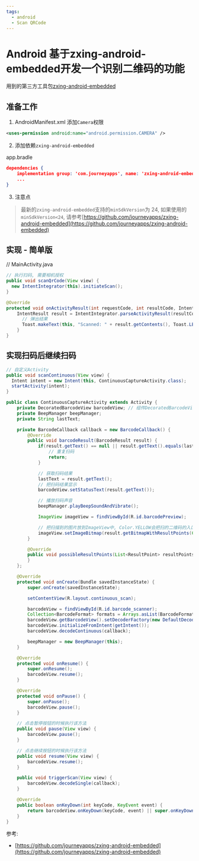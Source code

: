 ```yaml
---
tags:
  - android
  - Scan QRCode
---
```


# Android 基于zxing-android-embedded开发一个识别二维码的功能

用到的第三方工具包[zxing-android-embedded](https://github.com/journeyapps/zxing-android-embedded)

## 准备工作

1. AndroidManifest.xml 添加`Camera`权限
```xml
<uses-permission android:name="android.permission.CAMERA" />
```

2. 添加依赖`zxing-android-embedded`

app.bradle
```json
dependencies {
    implementation group: 'com.journeyapps', name: 'zxing-android-embedded', version: '4.2.0'
    ...
}
```

<!-- more -->

3. 注意点
> 最新的`zxing-android-embedded`支持的`minSdkVersion`为 24, 如果使用的`minSdkVersion<24`, 请参考[https://github.com/journeyapps/zxing-android-embedded](https://github.com/journeyapps/zxing-android-embedded)

## 实现 - 简单版

// MainActivity.java
```java
// 执行扫码, 需要相机授权
public void scanQrCode(View view) {
  new IntentIntegrator(this).initiateScan();
}

@Override
protected void onActivityResult(int requestCode, int resultCode, Intent data) {
    IntentResult result = IntentIntegrator.parseActivityResult(resultCode, data);
      // 弹出结果
      Toast.makeText(this, "Scanned: " + result.getContents(), Toast.LENGTH_LONG).show();
    }
}
```

## 实现扫码后继续扫码

```java
// 自定义Activity
public void scanContinuous(View view) {
  Intent intent = new Intent(this, ContinuousCaptureActivity.class);
  startActivity(intent);
}

public class ContinuousCaptureActivity extends Activity {
    private DecoratedBarcodeView barcodeView; // 组件DecoratedBarcodeView, 也是扫码组件
    private BeepManager beepManager;
    private String lastText;

    private BarcodeCallback callback = new BarcodeCallback() {
        @Override
        public void barcodeResult(BarcodeResult result) {
            if(result.getText() == null || result.getText().equals(lastText)) {
                // 重复扫码
                return;
            }

            // 获取扫码结果
            lastText = result.getText();
            // 把扫码结果显示
            barcodeView.setStatusText(result.getText());

            // 播放扫码声音
            beepManager.playBeepSoundAndVibrate();

            ImageView imageView = findViewById(R.id.barcodePreview);

            // 把扫描到的图片放到ImageView中, Color.YELLOW会把扫的二维码的入口用黄色标识
            imageView.setImageBitmap(result.getBitmapWithResultPoints(Color.YELLOW));
        }

        @Override
        public void possibleResultPoints(List<ResultPoint> resultPoints) {
        }
    };

    @Override
    protected void onCreate(Bundle savedInstanceState) {
        super.onCreate(savedInstanceState);

        setContentView(R.layout.continuous_scan);

        barcodeView = findViewById(R.id.barcode_scanner);
        Collection<BarcodeFormat> formats = Arrays.asList(BarcodeFormat.QR_CODE, BarcodeFormat.CODE_39);
        barcodeView.getBarcodeView().setDecoderFactory(new DefaultDecoderFactory(formats));
        barcodeView.initializeFromIntent(getIntent());
        barcodeView.decodeContinuous(callback);

        beepManager = new BeepManager(this);
    }

    @Override
    protected void onResume() {
        super.onResume();
        barcodeView.resume();
    }

    @Override
    protected void onPause() {
        super.onPause();
        barcodeView.pause();
    }

    // 点击暂停按钮的时候执行该方法
    public void pause(View view) {
        barcodeView.pause();
    }

    // 点击继续按钮的时候执行该方法
    public void resume(View view) {
        barcodeView.resume();
    }

    public void triggerScan(View view) {
        barcodeView.decodeSingle(callback);
    }

    @Override
    public boolean onKeyDown(int keyCode, KeyEvent event) {
        return barcodeView.onKeyDown(keyCode, event) || super.onKeyDown(keyCode, event);
    }
}
```

参考:
  - [https://github.com/journeyapps/zxing-android-embedded](https://github.com/journeyapps/zxing-android-embedded)

  